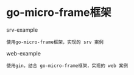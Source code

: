 # go-micro-frame框架

srv-example

```
使用go-micro-frame框架，实现的 srv 案例
```



web-example

```
使用gin，结合 go-micro-frame框架，实现的 web 案例
```



